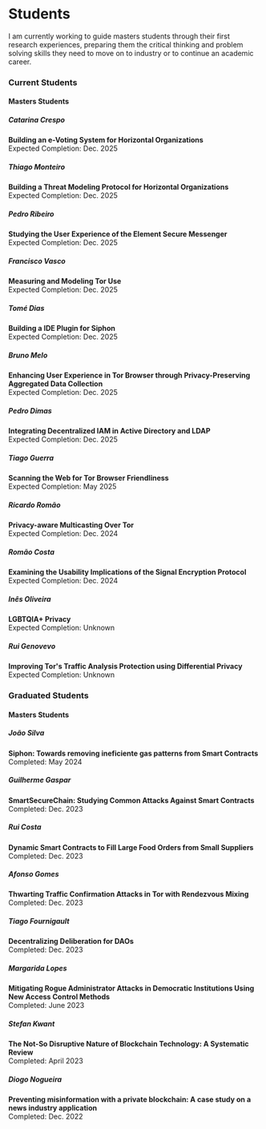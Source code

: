 # Students

I am currently working to guide masters students through their first research
experiences, preparing them the critical thinking and problem solving skills
they need to move on to industry or to continue an academic career.

### Current Students

#### Masters Students

##### Catarina Crespo
**Building an e-Voting System for Horizontal Organizations**\
Expected Completion: Dec. 2025

##### Thiago Monteiro
**Building a Threat Modeling Protocol for Horizontal Organizations**\
Expected Completion: Dec. 2025

##### Pedro Ribeiro
**Studying the User Experience of the Element Secure Messenger**\
Expected Completion: Dec. 2025

##### Francisco Vasco
**Measuring and Modeling Tor Use**\
Expected Completion: Dec. 2025

##### Tomé Dias
**Building a IDE Plugin for Siphon**\
Expected Completion: Dec. 2025

##### Bruno Melo
**Enhancing User Experience in Tor Browser through Privacy-Preserving Aggregated
Data Collection**\
Expected Completion: Dec. 2025

##### Pedro Dimas
**Integrating Decentralized IAM in Active Directory and LDAP**\
Expected Completion: Dec. 2025

##### Tiago Guerra
**Scanning the Web for Tor Browser Friendliness**\
Expected Completion: May  2025

##### Ricardo Romão
**Privacy-aware Multicasting Over Tor**\
Expected Completion: Dec. 2024

##### Romão Costa
**Examining the Usability Implications of the Signal Encryption Protocol**\
Expected Completion: Dec. 2024

##### Inês Oliveira
**LGBTQIA+ Privacy**\
Expected Completion: Unknown

##### Rui Genovevo
**Improving Tor's Traffic Analysis Protection using Differential Privacy**\
Expected Completion: Unknown

### Graduated Students

#### Masters Students

##### João Silva
**Siphon: Towards removing ineficiente gas patterns from Smart Contracts**\
Completed: May  2024

##### Guilherme Gaspar
**SmartSecureChain: Studying Common Attacks Against Smart Contracts**\
Completed: Dec. 2023

##### Rui Costa
**Dynamic Smart Contracts to Fill Large Food Orders from Small Suppliers**\
Completed: Dec. 2023

##### Afonso Gomes
**Thwarting Traffic Confirmation Attacks in Tor with Rendezvous Mixing**\
Completed: Dec. 2023

##### Tiago Fournigault
**Decentralizing Deliberation for DAOs**\
Completed: Dec. 2023

##### Margarida Lopes
**Mitigating Rogue Administrator Attacks in Democratic Institutions Using New
Access Control Methods**\
Completed: June 2023

##### Stefan Kwant
**The Not-So Disruptive Nature of Blockchain Technology: A Systematic Review**\
Completed: April 2023

##### Diogo Nogueira
**Preventing misinformation with a private blockchain: A case study on a news
industry application**\
Completed: Dec. 2022
